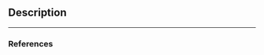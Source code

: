 ## Description

<!--
You can
1. Describe what this pull request implements.
2. Give an overview of the proposed solution.
3. Add any further comments you might find important, such as why something is missing; whether there are dependencies for this to be merged. Feel free also to
add demos (screenshots, videos) if you find that useful.
-->

---

### References

<!-- Does this pull request relate, fix or affects any other? Are there any related PRs? -->
